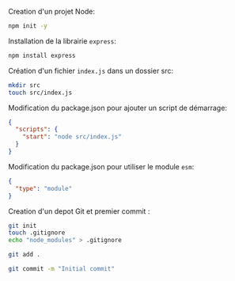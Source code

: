 Creation d'un projet Node:

```bash
npm init -y
```

Installation de la librairie `express`:

```bash
npm install express
```

Création d'un fichier `index.js` dans un dossier src:

```bash
mkdir src
touch src/index.js
```

Modification du package.json pour ajouter un script de démarrage:

```json
{
  "scripts": {
    "start": "node src/index.js"
  }
}
```

Modification du package.json pour utiliser le module `esm`:

```json
{
  "type": "module"
}
```

Creation d'un depot Git et premier commit :

```sh
git init
touch .gitignore
echo "node_modules" > .gitignore

git add .

git commit -m "Initial commit"
```
